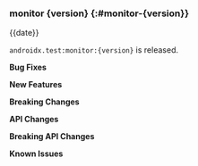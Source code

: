 ### monitor {version} {:#monitor-{version}}

{{date}}

`androidx.test:monitor:{version}` is released.

**Bug Fixes**

**New Features**

**Breaking Changes**

**API Changes**

**Breaking API Changes**

**Known Issues**
